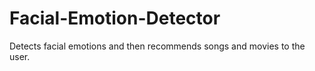# Facial-Emotion-Detector
Detects facial emotions and then recommends songs and movies to the user. 
